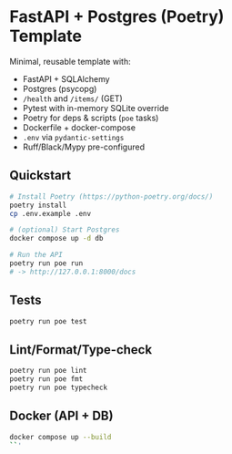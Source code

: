 # FastAPI + Postgres (Poetry) Template

Minimal, reusable template with:
- FastAPI + SQLAlchemy
- Postgres (psycopg)
- `/health` and `/items/` (GET)
- Pytest with in-memory SQLite override
- Poetry for deps & scripts (`poe` tasks)
- Dockerfile + docker-compose
- `.env` via `pydantic-settings`
- Ruff/Black/Mypy pre-configured

## Quickstart

```bash
# Install Poetry (https://python-poetry.org/docs/)
poetry install
cp .env.example .env

# (optional) Start Postgres
docker compose up -d db

# Run the API
poetry run poe run
# -> http://127.0.0.1:8000/docs
```

## Tests
```bash
poetry run poe test
```

## Lint/Format/Type-check
```bash
poetry run poe lint
poetry run poe fmt
poetry run poe typecheck
```

## Docker (API + DB)
```bash
docker compose up --build
``'
